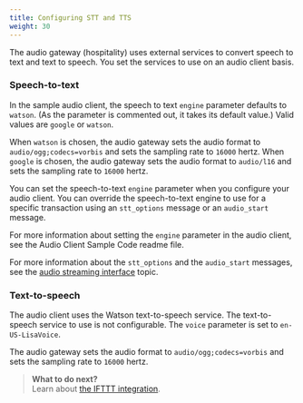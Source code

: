 ```yaml
---
title: Configuring STT and TTS
weight: 30
---
```

The audio gateway (hospitality) uses external services to convert speech to text and text to speech.  You set the services to use on an audio client basis.  

### Speech-to-text
In the sample audio client, the speech to text `engine` parameter defaults to `watson`. (As the parameter is commented out, it takes its default value.) Valid values are `google` or `watson`.

When `watson` is chosen, the audio gateway sets the audio format to `audio/ogg;codecs=vorbis`  and sets the sampling rate to `16000` hertz.  When `google` is chosen, the audio gateway sets the audio format to `audio/l16`  and sets the sampling rate to `16000` hertz.

You can set the speech-to-text `engine` parameter when you configure your audio client.  You can override the speech-to-text engine to use for a specific transaction using an `stt_options` message or an `audio_start` message.

For more information about setting the `engine` parameter in the audio client, see the Audio Client Sample Code readme file.

For more information about the `stt_options` and the `audio_start` messages, see the [audio streaming interface]({{site.baseurl}}/audio_single/interface) topic.

### Text-to-speech
The audio client uses the Watson text-to-speech service.  The text-to-speech service to use is not configurable.  The `voice` parameter is set to `en-US-LisaVoice`.

The audio gateway sets the audio format to `audio/ogg;codecs=vorbis`  and sets the sampling rate to `16000` hertz.

> **What to do next?**<br/>
Learn about [the IFTTT integration]({{site.baseurl}}/ifttt/what-is-ifttt/).
